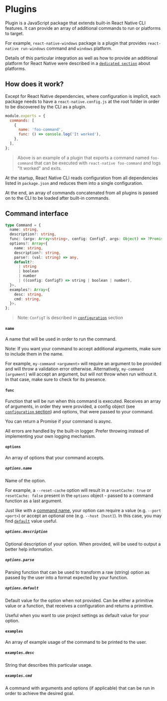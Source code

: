 # Plugins

Plugin is a JavaScript package that extends built-in React Native CLI features. It can provide an array of additional commands to run or platforms to target.

For example, `react-native-windows` package is a plugin that provides `react-native run-windows` command and `windows` platform.

Details of this particular integration as well as how to provide an additional platform for React Native were described in a [`dedicated section`](./platforms.md) about platforms.

## How does it work?

Except for React Native dependencies, where configuration is implicit, each package needs to have a `react-native.config.js` at the root folder in order to be discovered by the CLI as a plugin.

```js
module.exports = {
  commands: [
    {
      name: 'foo-command',
      func: () => console.log('It worked'),
    },
  ],
};
```

> Above is an example of a plugin that exports a command named `foo-command` that can be executed with `react-native foo-command` and logs "It worked" and exits.

At the startup, React Native CLI reads configuration from all dependencies listed in `package.json` and reduces them into a single configuration.

At the end, an array of commands concatenated from all plugins is passed on to the CLI to be loaded after built-in commands.

## Command interface

```ts
type Command = {
  name: string,
  description?: string,
  func: (argv: Array<string>, config: ConfigT, args: Object) => ?Promise<void>,
  options?: Array<{
    name: string,
    description?: string,
    parse?: (val: string) => any,
    default?:
      | string
      | boolean
      | number
      | ((config: ConfigT) => string | boolean | number),
  }>,
  examples?: Array<{
    desc: string,
    cmd: string,
  }>,
};
```

> Note: `ConfigT` is described in [`configuration`](./configuration.md) section

#### `name`

A name that will be used in order to run the command.

Note: If you want your command to accept additional arguments, make sure to include them in the name.

For example, `my-command <argument>` will require an argument to be provided and will throw a validation error otherwise. Alternatively, `my-command [argument]` will accept an argument, but will not throw when run without it. In that case, make sure to check for its presence.

#### `func`

Function that will be run when this command is executed. Receives an array of arguments, in order they were provided, a config object (see [`configuration` section](./configuration.md)) and options, that were passed to your command.

You can return a Promise if your command is async.

All errors are handled by the built-in logger. Prefer throwing instead of implementing your own logging mechanism.

#### `options`

An array of options that your command accepts.

##### `options.name`

Name of the option.

For example, a `--reset-cache` option will result in a `resetCache: true` or `resetCache: false` present in the `options` object - passed to a command function as a last argument.

Just like with a [command name](#name), your option can require a value (e.g. `--port <port>`) or accept an optional one (e.g. `--host [host]`). In this case, you may find [`default`](#optionsdefault) value useful.

##### `options.description`

Optional description of your option. When provided, will be used to output a better help information.

##### `options.parse`

Parsing function that can be used to transform a raw (string) option as passed by the user into a format expected by your function.

##### `options.default`

Default value for the option when not provided. Can be either a primitive value or a function, that receives a configuration and returns a primitive.

Useful when you want to use project settings as default value for your option.

#### `examples`

An array of example usage of the command to be printed to the user.

##### `examples.desc`

String that describes this particular usage.

##### `examples.cmd`

A command with arguments and options (if applicable) that can be run in order to achieve the desired goal.
